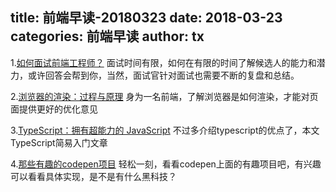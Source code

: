 title: 前端早读-20180323
date: 2018-03-23
categories: 前端早读
author: tx
---

1.[如何面试前端工程师？](http://www.zhihu.com/question/19568008?from=timeline&utm_medium=social&utm_source=wechat_session)
面试时间有限，如何在有限的时间了解候选人的能力和潜力，或许回答会帮到你，当然，面试官针对面试也需要不断的复盘和总结。

2.[浏览器的渲染：过程与原理](https://juejin.im/entry/59e1d31f51882578c3411c77)
身为一名前端，了解浏览器是如何渲染，才能对页面提供更好的优化意见

3.[TypeScript：拥有超能力的 JavaScript](https://juejin.im/post/5aa89d5bf265da239a5f7f44)
不过多介绍typescript的优点了，本文TypeScript简易入门文章

4.[那些有趣的codepen项目](https://zhuanlan.zhihu.com/p/34361773?group_id=955487050665889792)
轻松一刻，看看codepen上面的有趣项目吧，有兴趣可以看看具体实现，是不是有什么黑科技？
